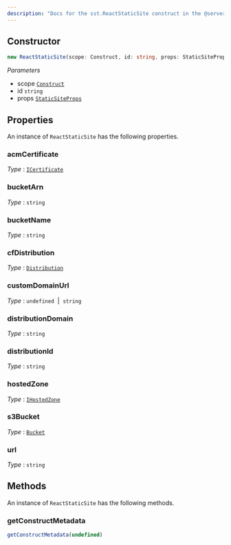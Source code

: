 ```yaml
---
description: "Docs for the sst.ReactStaticSite construct in the @serverless-stack/resources package"
---
```



## Constructor
```ts
new ReactStaticSite(scope: Construct, id: string, props: StaticSiteProps)
```
_Parameters_
- scope [`Construct`](https://docs.aws.amazon.com/cdk/api/v2/docs/constructs.Construct.html)
- id `string`
- props [`StaticSiteProps`](StaticSiteProps)
## Properties
An instance of `ReactStaticSite` has the following properties.
### acmCertificate

_Type_ : [`ICertificate`](https://docs.aws.amazon.com/cdk/api/v2/docs/aws-cdk-lib.ICertificate.html)

### bucketArn

_Type_ : `string`

### bucketName

_Type_ : `string`

### cfDistribution

_Type_ : [`Distribution`](https://docs.aws.amazon.com/cdk/api/v2/docs/aws-cdk-lib.Distribution.html)

### customDomainUrl

_Type_ : `undefined`&nbsp; | &nbsp;`string`

### distributionDomain

_Type_ : `string`

### distributionId

_Type_ : `string`

### hostedZone

_Type_ : [`IHostedZone`](https://docs.aws.amazon.com/cdk/api/v2/docs/aws-cdk-lib.IHostedZone.html)

### s3Bucket

_Type_ : [`Bucket`](https://docs.aws.amazon.com/cdk/api/v2/docs/aws-cdk-lib.Bucket.html)

### url

_Type_ : `string`

## Methods
An instance of `ReactStaticSite` has the following methods.
### getConstructMetadata

```ts
getConstructMetadata(undefined)
```
